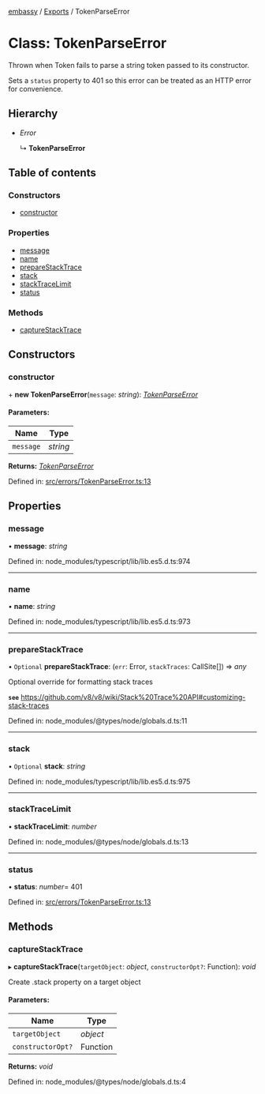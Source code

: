 [embassy](../README.md) / [Exports](../modules.md) / TokenParseError

# Class: TokenParseError

Thrown when Token fails to parse a string token passed to its constructor.

Sets a `status` property to 401 so this error can be treated as an HTTP error
for convenience.

## Hierarchy

* *Error*

  ↳ **TokenParseError**

## Table of contents

### Constructors

- [constructor](tokenparseerror.md#constructor)

### Properties

- [message](tokenparseerror.md#message)
- [name](tokenparseerror.md#name)
- [prepareStackTrace](tokenparseerror.md#preparestacktrace)
- [stack](tokenparseerror.md#stack)
- [stackTraceLimit](tokenparseerror.md#stacktracelimit)
- [status](tokenparseerror.md#status)

### Methods

- [captureStackTrace](tokenparseerror.md#capturestacktrace)

## Constructors

### constructor

\+ **new TokenParseError**(`message`: *string*): [*TokenParseError*](tokenparseerror.md)

#### Parameters:

Name | Type |
------ | ------ |
`message` | *string* |

**Returns:** [*TokenParseError*](tokenparseerror.md)

Defined in: [src/errors/TokenParseError.ts:13](https://github.com/TomFrost/Embassy/blob/af56526/src/errors/TokenParseError.ts#L13)

## Properties

### message

• **message**: *string*

Defined in: node_modules/typescript/lib/lib.es5.d.ts:974

___

### name

• **name**: *string*

Defined in: node_modules/typescript/lib/lib.es5.d.ts:973

___

### prepareStackTrace

• `Optional` **prepareStackTrace**: (`err`: Error, `stackTraces`: CallSite[]) => *any*

Optional override for formatting stack traces

**`see`** https://github.com/v8/v8/wiki/Stack%20Trace%20API#customizing-stack-traces

Defined in: node_modules/@types/node/globals.d.ts:11

___

### stack

• `Optional` **stack**: *string*

Defined in: node_modules/typescript/lib/lib.es5.d.ts:975

___

### stackTraceLimit

• **stackTraceLimit**: *number*

Defined in: node_modules/@types/node/globals.d.ts:13

___

### status

• **status**: *number*= 401

Defined in: [src/errors/TokenParseError.ts:13](https://github.com/TomFrost/Embassy/blob/af56526/src/errors/TokenParseError.ts#L13)

## Methods

### captureStackTrace

▸ **captureStackTrace**(`targetObject`: *object*, `constructorOpt?`: Function): *void*

Create .stack property on a target object

#### Parameters:

Name | Type |
------ | ------ |
`targetObject` | *object* |
`constructorOpt?` | Function |

**Returns:** *void*

Defined in: node_modules/@types/node/globals.d.ts:4
